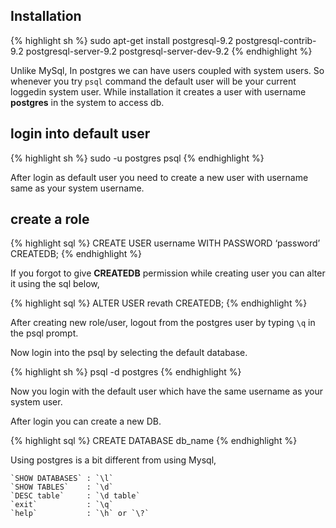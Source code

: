 Installation
------------

{% highlight sh %} sudo apt-get install postgresql-9.2 postgresql-contrib-9.2 postgresql-server-9.2 postgresql-server-dev-9.2 {% endhighlight %}

Unlike MySql, In postgres we can have users coupled with system users. So whenever you try `psql` command the default user will be your current loggedin system user. While installation it creates a user with username **postgres** in the system to access db.

login into default user
-----------------------

{% highlight sh %} sudo -u postgres psql {% endhighlight %}

After login as default user you need to create a new user with username same as your system username.

create a role
-------------

{% highlight sql %} CREATE USER username WITH PASSWORD ‘password’ CREATEDB; {% endhighlight %}

If you forgot to give **CREATEDB** permission while creating user you can alter it using the sql below,

{% highlight sql %} ALTER USER revath CREATEDB; {% endhighlight %}

After creating new role/user, logout from the postgres user by typing `\q` in the psql prompt.

Now login into the psql by selecting the default database.

{% highlight sh %} psql -d postgres {% endhighlight %}

Now you login with the default user which have the same username as your system user.

After login you can create a new DB.

{% highlight sql %} CREATE DATABASE db\_name {% endhighlight %}

Using postgres is a bit different from using Mysql,

    `SHOW DATABASES` : `\l`
    `SHOW TABLES`    : `\d`
    `DESC table`     : `\d table`
    `exit`           : `\q`
    `help`           : `\h` or `\?`
